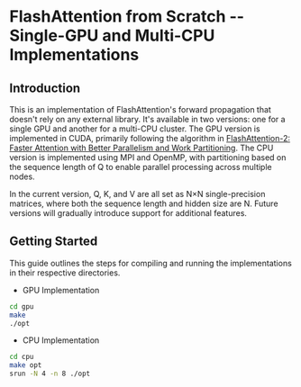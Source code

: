 # FlashAttention from Scratch -- Single-GPU and Multi-CPU Implementations

## Introduction

This is an implementation of FlashAttention's forward propagation that doesn't rely on any external library. It's available in two versions: one for a single GPU and another for a multi-CPU cluster. The GPU version is implemented in CUDA, primarily following the algorithm in [FlashAttention-2: Faster Attention with Better Parallelism and Work Partitioning](https://arxiv.org/abs/2307.08691). The CPU version is implemented using MPI and OpenMP, with partitioning based on the sequence length of Q to enable parallel processing across multiple nodes.

In the current version, Q, K, and V are all set as N×N single-precision matrices, where both the sequence length and hidden size are N. Future versions will gradually introduce support for additional features.

## Getting Started

This guide outlines the steps for compiling and running the implementations in their respective directories.

* GPU Implementation

```bash
cd gpu
make
./opt
```

* CPU Implementation

```bash
cd cpu
make opt
srun -N 4 -n 8 ./opt
```
